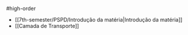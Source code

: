 #high-order 

- [[7th-semester/PSPD/Introdução da matéria|Introdução da matéria]]
- [[Camada de Transporte]]